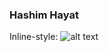 ### Hashim Hayat
Inline-style: 
![alt text](https://lh6.googleusercontent.com/-I-93FIws4-Q/AAAAAAAAAAI/AAAAAAAAASo/Bz9p6GZwMRA/photo.jpg "Logo Title Text 1")


